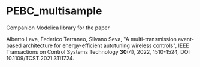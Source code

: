# PEBC_multisample

Companion Modelica library for the paper

Alberto Leva, Federico Terraneo, Silvano Seva, "A multi-transmission event-based architecture for energy-efficient autotuning wireless controls", IEEE Transactions on Control Systems Technology **30**(4), 2022, 1510-1524, DOI 10.1109/TCST.2021.3111724.
